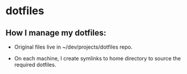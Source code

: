 # dotfiles

## How I manage my dotfiles:

- Original files live in ~/dev/projects/dotfiles repo.

- On each machine, I create symlinks to home directory to source the required dotfiles.
